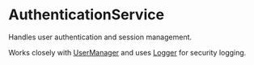# AuthenticationService

Handles user authentication and session management.

Works closely with [UserManager](UserManager.md) and uses [Logger](Logger.md) for security logging.